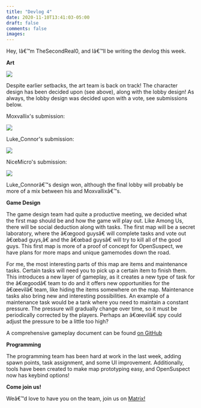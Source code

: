 ```yaml
---
title: "Devlog 4"
date: 2020-11-10T13:41:03-05:00
draft: false
comments: false
images:
---
```


Hey, Iâ€™m TheSecondReal0, and Iâ€™ll be writing the devlog this week.  

**Art**

**![](https://lh3.googleusercontent.com/CI8JQdKBp9UgV_dHTBrp60XITGIDUsOScC4MQIRIRah8s6hvnBVSUqVopWm4th5i9XKa52RBlGUp5Q5_DKy3UeTkf6T5WdKY7QU-gLJN-qSKl1Es-dksnWeWfQcPOkZVFW_YIbXm)**

Despite earlier setbacks, the art team is back on track! The character design has been decided upon (see above), along with the lobby design! As always, the lobby design was decided upon with a vote, see submissions below.

Moxvallix's submission:

![](https://lh5.googleusercontent.com/Tw1zSQJdVEs2aDA9VDyOWd-lXhLx8fupF5H9pRys9W891fqJzfvg7Vuiu28ypz17NI5RRuLzGMGOj8q9vlaF0x7iFwEGuxxe7N0-_3cPHDjkSGluvepHs-bIppjq6xFBONzRQ1Zg)

Luke_Connor's submission:

![](https://lh3.googleusercontent.com/A69PWXX-9AjUzTs8APPoQkZx656Tovf26A6y7sFS5fCW_6CVB4TfnPiPstf5i8qJ4WFubgQgtFy8BKMFFHzG2288-nw8VoyvI4OFMk4iaRVE4LzvxvLWUdpQhBD0-i6QNTk_2hyJ)

NiceMicro's submission:

![](https://lh5.googleusercontent.com/IbkbDkqw2J8DUzgqZ6bsG8EM0X1UEHnnxhEzDM3X_IOtAuiOpD6-eP-zygN1CIXfAoqTAaoTQg5QPitr3bAB_UHbLnybnNGsxgzVKczHtXImwSLJFJFbyZuy8S29Gb3dy3mP4G6z)

Luke_Connorâ€™s design won, although the final lobby will probably be more of a mix between his and Moxvallixâ€™s.

**Game Design**

The game design team had quite a productive meeting, we decided what the first map should be and how the game will play out. Like Among Us, there will be social deduction along with tasks. The first map will be a secret laboratory, where the â€œgood guysâ€ will complete tasks and vote out â€œbad guys,â€ and the â€œbad guysâ€ will try to kill all of the good guys. This first map is more of a proof of concept for OpenSuspect, we have plans for more maps and unique gamemodes down the road.

For me, the most interesting parts of this map are items and maintenance tasks. Certain tasks will need you to pick up a certain item to finish them. This introduces a new layer of gameplay, as it creates a new type of task for the â€œgoodâ€ team to do and it offers new opportunities for the â€œevilâ€ team, like hiding the items somewhere on the map. Maintenance tasks also bring new and interesting possibilities. An example of a maintenance task would be a tank where you need to maintain a constant pressure. The pressure will gradually change over time, so it must be periodically corrected by the players. Perhaps an â€œevilâ€ spy could adjust the pressure to be a little too high?

A comprehensive gameplay document can be found [on GitHub](https://github.com/opensuspect/design-document/blob/main/general_gameplay.md)

**Programming**

The programming team has been hard at work in the last week, adding spawn points, task assignment, and some UI improvement. Additionally, tools have been created to make map prototyping easy, and OpenSuspect now has keybind options!

**Come join us!**

Weâ€™d love to have you on the team, join us on [Matrix!](https://matrix.to/#/#opensuspect:matrix.org)

